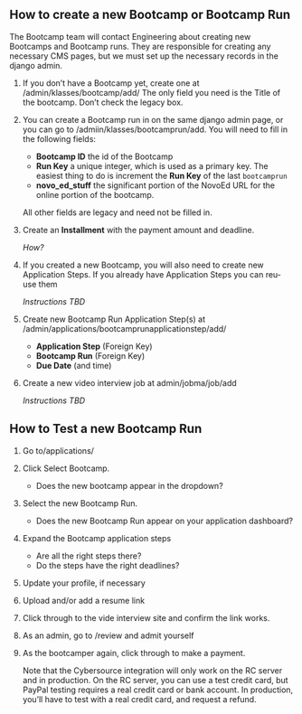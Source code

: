 ## How to create a new Bootcamp or Bootcamp Run 

The Bootcamp team will contact Engineering about creating new Bootcamps and Bootcamp runs. They are responsible for 
creating any necessary CMS pages, but we must set up the necessary records in the django admin. 

1. If you don’t have a Bootcamp yet, create one at /admin/klasses/bootcamp/add/ The only field you need is the Title 
of the bootcamp. Don’t check the legacy box. 

2. You can create a Bootcamp run in on the same django admin page, or you can go to /admiin/klasses/bootcamprun/add. 
You will need to fill in the following fields:

   - **Bootcamp ID** the id of the Bootcamp
   - **Run Key** a unique integer, which is used as a primary key. The easiest thing to do is increment the **Run 
     Key** of the last `bootcamprun`
   - **novo_ed_stuff** the significant portion of the NovoEd URL for the online portion of the bootcamp. 
     
   All other fields are legacy and need not be filled in. 
   
3. Create an **Installment** with the payment amount and deadline. 

   _How?_
   
4. If you created a new Bootcamp, you will also need to create new Application Steps. If you already have 
Application Steps you can reu-use them 

   _Instructions TBD_
   

5. Create new Bootcamp Run Application Step(s) at /admin/applications/bootcamprunapplicationstep/add/

   - **Application Step** (Foreign Key)
   - **Bootcamp Run** (Foreign Key)
   - **Due Date** (and time) 

6. Create a new video interview job at admin/jobma/job/add 

   _Instructions TBD_


## How to Test a new Bootcamp Run 


1. Go to/applications/

2. Click Select Bootcamp. 
   
   - Does the new bootcamp appear in the dropdown?

3. Select the new Bootcamp Run.

   - Does the new Bootcamp Run appear on your application dashboard?

4. Expand the Bootcamp application steps

   - Are all the right steps there?
   - Do the steps have the right deadlines?

5. Update your profile, if necessary

6. Upload and/or add a resume link

7. Click through to the vide interview site and confirm the link works. 

8. As an admin, go to /review and admit yourself

9. As the bootcamper again, click through to make a payment. 

   Note that the Cybersource integration will only work on the RC server and in production. On the RC server, you 
   can use a test credit card, but PayPal testing requires a real credit card or bank account. In production, you’ll 
   have to test with a real credit card, and request a refund. 
